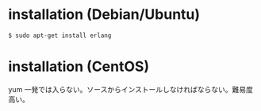# installation (Debian/Ubuntu)

```
$ sudo apt-get install erlang
```

# installation (CentOS)

yum 一発では入らない。ソースからインストールしなければならない。難易度高い。

